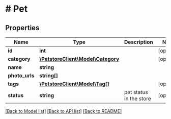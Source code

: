 # # Pet

## Properties

Name | Type | Description | Notes
------------ | ------------- | ------------- | -------------
**id** | **int** |  | [optional]
**category** | [**\PetstoreClient\Model\Category**](Category.md) |  | [optional]
**name** | **string** |  |
**photo_urls** | **string[]** |  |
**tags** | [**\PetstoreClient\Model\Tag[]**](Tag.md) |  | [optional]
**status** | **string** | pet status in the store | [optional]

[[Back to Model list]](../../README.md#models) [[Back to API list]](../../README.md#endpoints) [[Back to README]](../../README.md)
